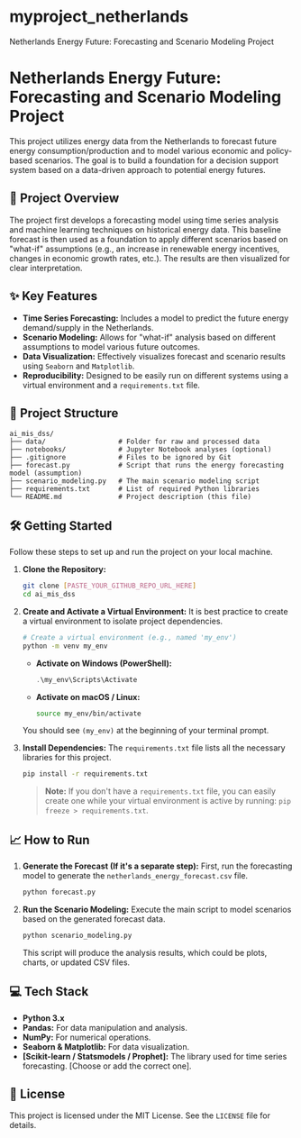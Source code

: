 # myproject_netherlands
Netherlands Energy Future: Forecasting and Scenario Modeling Project
# Netherlands Energy Future: Forecasting and Scenario Modeling Project

This project utilizes energy data from the Netherlands to forecast future energy consumption/production and to model various economic and policy-based scenarios. The goal is to build a foundation for a decision support system based on a data-driven approach to potential energy futures.

## 🚀 Project Overview

The project first develops a forecasting model using time series analysis and machine learning techniques on historical energy data. This baseline forecast is then used as a foundation to apply different scenarios based on "what-if" assumptions (e.g., an increase in renewable energy incentives, changes in economic growth rates, etc.). The results are then visualized for clear interpretation.

## ✨ Key Features

- **Time Series Forecasting:** Includes a model to predict the future energy demand/supply in the Netherlands.
- **Scenario Modeling:** Allows for "what-if" analysis based on different assumptions to model various future outcomes.
- **Data Visualization:** Effectively visualizes forecast and scenario results using `Seaborn` and `Matplotlib`.
- **Reproducibility:** Designed to be easily run on different systems using a virtual environment and a `requirements.txt` file.

## 📂 Project Structure

```
ai_mis_dss/
├── data/                  # Folder for raw and processed data
├── notebooks/             # Jupyter Notebook analyses (optional)
├── .gitignore             # Files to be ignored by Git
├── forecast.py            # Script that runs the energy forecasting model (assumption)
├── scenario_modeling.py   # The main scenario modeling script
├── requirements.txt       # List of required Python libraries
└── README.md              # Project description (this file)
```

## 🛠️ Getting Started

Follow these steps to set up and run the project on your local machine.

1.  **Clone the Repository:**
    ```bash
    git clone [PASTE_YOUR_GITHUB_REPO_URL_HERE]
    cd ai_mis_dss
    ```

2.  **Create and Activate a Virtual Environment:**
    It is best practice to create a virtual environment to isolate project dependencies.
    ```bash
    # Create a virtual environment (e.g., named 'my_env')
    python -m venv my_env
    ```
    *   **Activate on Windows (PowerShell):**
        ```powershell
        .\my_env\Scripts\Activate
        ```
    *   **Activate on macOS / Linux:**
        ```bash
        source my_env/bin/activate
        ```
    You should see `(my_env)` at the beginning of your terminal prompt.

3.  **Install Dependencies:**
    The `requirements.txt` file lists all the necessary libraries for this project.
    ```bash
    pip install -r requirements.txt
    ```
    > **Note:** If you don't have a `requirements.txt` file, you can easily create one while your virtual environment is active by running: `pip freeze > requirements.txt`.

## 📈 How to Run

1.  **Generate the Forecast (If it's a separate step):**
    First, run the forecasting model to generate the `netherlands_energy_forecast.csv` file.
    ```bash
    python forecast.py
    ```

2.  **Run the Scenario Modeling:**
    Execute the main script to model scenarios based on the generated forecast data.
    ```bash
    python scenario_modeling.py
    ```
    This script will produce the analysis results, which could be plots, charts, or updated CSV files.

## 💻 Tech Stack

- **Python 3.x**
- **Pandas:** For data manipulation and analysis.
- **NumPy:** For numerical operations.
- **Seaborn & Matplotlib:** For data visualization.
- **[Scikit-learn / Statsmodels / Prophet]:** The library used for time series forecasting. [Choose or add the correct one].

## 📄 License

This project is licensed under the MIT License. See the `LICENSE` file for details.

